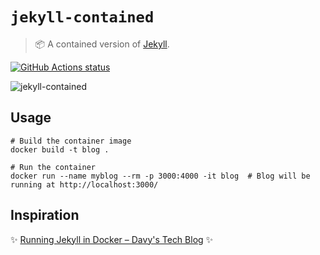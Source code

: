 # `jekyll-contained`

> :package: A contained version of [Jekyll](https://jekyllrb.com/).

<a href="https://github.com/swinton/jekyll-contained"><img alt="GitHub Actions status" src="https://github.com/swinton/jekyll-contained/workflows/Deploy%20blog%20to%20ECS/badge.svg"></a>

![jekyll-contained](https://user-images.githubusercontent.com/27806/67113157-6c8fc900-f19e-11e9-92ab-4106ef5ad22d.png)

## Usage

```shell
# Build the container image
docker build -t blog .

# Run the container
docker run --name myblog --rm -p 3000:4000 -it blog  # Blog will be running at http://localhost:3000/
```

## Inspiration

:sparkles: [Running Jekyll in Docker – Davy's Tech Blog](https://ddewaele.github.io/running-jekyll-in-docker/) :sparkles:
